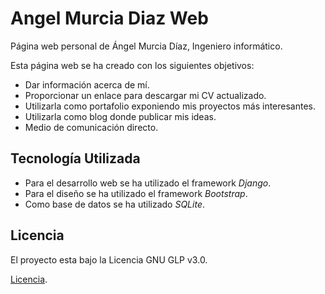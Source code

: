 # Angel Murcia Diaz Web

Página web personal de Ángel Murcia Díaz, Ingeniero informático.

Esta página web se ha creado con los siguientes objetivos:

* Dar información acerca de mí.
* Proporcionar un enlace para descargar mi CV actualizado.
* Utilizarla como portafolio exponiendo mis proyectos más interesantes.
* Utilizarla como blog donde publicar mis ideas.
* Medio de comunicación directo.

## Tecnología Utilizada

* Para el desarrollo web se ha utilizado el framework *Django*.
* Para el diseño se ha utilizado el framework *Bootstrap*.
* Como base de datos se ha utilizado *SQLite*.

## Licencia

El proyecto esta bajo la Licencia GNU GLP v3.0. 

[Licencia](./LICENSE).


